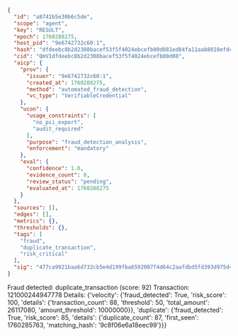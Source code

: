 ```json
{
  "id": "a8741b5e30b6c5de",
  "scope": "agent",
  "key": "RESULT",
  "epoch": 1760288275,
  "host_pid": "9e6742732c60:1",
  "hash": "dfdeebc8b2d2308bacef53f5f4024ebcefb00d081ed84fa11aab8010efdc58d9",
  "cid": "QmV1dfdeebc8b2d2308bacef53f5f4024ebcefb00d08",
  "aicp": {
    "prov": {
      "issuer": "9e6742732c60:1",
      "created_at": 1760288275,
      "method": "automated_fraud_detection",
      "vc_type": "VerifiableCredential"
    },
    "ucon": {
      "usage_constraints": [
        "no_pii_export",
        "audit_required"
      ],
      "purpose": "fraud_detection_analysis",
      "enforcement": "mandatory"
    },
    "eval": {
      "confidence": 1.0,
      "evidence_count": 0,
      "review_status": "pending",
      "evaluated_at": 1760288275
    }
  },
  "sources": [],
  "edges": [],
  "metrics": {},
  "thresholds": {},
  "tags": [
    "fraud",
    "duplicate_transaction",
    "risk_critical"
  ],
  "sig": "477ca9921baa6d732cb5e4d199fba6592007f4d64c2aafdbd5fd393d975d446b"
}
```

Fraud detected: duplicate_transaction (score: 92)
Transaction: 121000244947778
Details: {'velocity': {'fraud_detected': True, 'risk_score': 100, 'details': {'transaction_count': 88, 'threshold': 50, 'total_amount': 26117080, 'amount_threshold': 10000000}}, 'duplicate': {'fraud_detected': True, 'risk_score': 85, 'details': {'duplicate_count': 87, 'first_seen': 1760285763, 'matching_hash': '9c8f06e6a18eec99'}}}